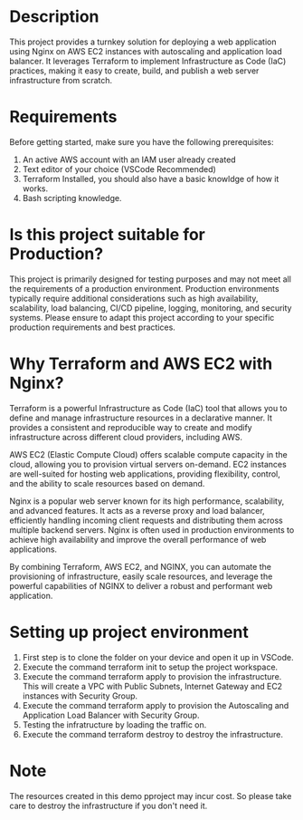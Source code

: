 
# Description
This project provides a turnkey solution for deploying a web application using Nginx on AWS EC2 instances with autoscaling and application load balancer. It leverages Terraform to implement Infrastructure as Code (IaC) practices, making it easy to create, build, and publish a web server infrastructure from scratch.

# Requirements
Before getting started, make sure you have the following prerequisites:
1. An active AWS account with an IAM user already created
2. Text editor of your choice (VSCode Recommended)
3. Terraform Installed, you should also have a basic knowldge of how it works.
4. Bash scripting knowledge.

# Is this project suitable for Production?
This project is primarily designed for testing purposes and may not meet all the requirements of a production environment. Production environments typically require additional considerations such as high availability, scalability, load balancing, CI/CD pipeline, logging, monitoring, and security systems. Please ensure to adapt this project according to your specific production requirements and best practices.

# Why Terraform and AWS EC2 with Nginx?
Terraform is a powerful Infrastructure as Code (IaC) tool that allows you to define and manage infrastructure resources in a declarative manner. It provides a consistent and reproducible way to create and modify infrastructure across different cloud providers, including AWS.

AWS EC2 (Elastic Compute Cloud) offers scalable compute capacity in the cloud, allowing you to provision virtual servers on-demand. EC2 instances are well-suited for hosting web applications, providing flexibility, control, and the ability to scale resources based on demand.

Nginx is a popular web server known for its high performance, scalability, and advanced features. It acts as a reverse proxy and load balancer, efficiently handling incoming client requests and distributing them across multiple backend servers. Nginx is often used in production environments to achieve high availability and improve the overall performance of web applications.

By combining Terraform, AWS EC2, and NGINX, you can automate the provisioning of infrastructure, easily scale resources, and leverage the powerful capabilities of NGINX to deliver a robust and performant web application.

# Setting up project environment

1. First step is to clone the folder on your device and open it up in VSCode.
2. Execute the command terraform init to setup the project workspace.
3. Execute the command terraform apply to provision the infrastructure. This will create a VPC with Public Subnets, Internet Gateway and EC2 instances with Security Group.
4. Execute the command terraform apply to provision the Autoscaling and Application Load Balancer with Security Group.
5. Testing the infratructure by loading the traffic on.
6. Execute the command terraform destroy to destroy the infrastructure.

# Note
The resources created in this demo pproject may incur cost. So please take care to destroy the infrastructure if you don't need it.